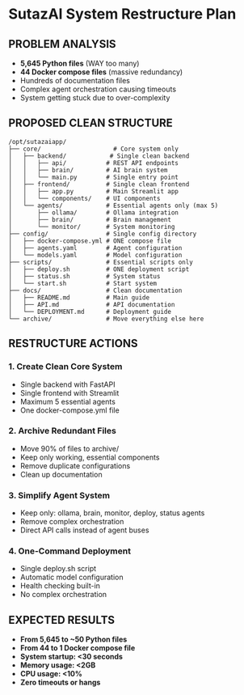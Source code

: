 # SutazAI System Restructure Plan

## PROBLEM ANALYSIS
- **5,645 Python files** (WAY too many)
- **44 Docker compose files** (massive redundancy)
- Hundreds of documentation files
- Complex agent orchestration causing timeouts
- System getting stuck due to over-complexity

## PROPOSED CLEAN STRUCTURE

```
/opt/sutazaiapp/
├── core/                    # Core system only
│   ├── backend/            # Single clean backend
│   │   ├── api/           # REST API endpoints
│   │   ├── brain/         # AI brain system
│   │   └── main.py        # Single entry point
│   ├── frontend/          # Single clean frontend
│   │   ├── app.py         # Main Streamlit app
│   │   └── components/    # UI components
│   └── agents/            # Essential agents only (max 5)
│       ├── ollama/        # Ollama integration
│       ├── brain/         # Brain management
│       └── monitor/       # System monitoring
├── config/                # Single config directory
│   ├── docker-compose.yml # ONE compose file
│   ├── agents.yaml        # Agent configuration
│   └── models.yaml        # Model configuration
├── scripts/               # Essential scripts only
│   ├── deploy.sh          # ONE deployment script
│   ├── status.sh          # System status
│   └── start.sh           # Start system
├── docs/                  # Clean documentation
│   ├── README.md          # Main guide
│   ├── API.md             # API documentation
│   └── DEPLOYMENT.md      # Deployment guide
└── archive/               # Move everything else here
```

## RESTRUCTURE ACTIONS

### 1. **Create Clean Core System**
- Single backend with FastAPI
- Single frontend with Streamlit  
- Maximum 5 essential agents
- One docker-compose.yml file

### 2. **Archive Redundant Files**
- Move 90% of files to archive/
- Keep only working, essential components
- Remove duplicate configurations
- Clean up documentation

### 3. **Simplify Agent System**
- Keep only: ollama, brain, monitor, deploy, status agents
- Remove complex orchestration
- Direct API calls instead of agent buses

### 4. **One-Command Deployment**
- Single deploy.sh script
- Automatic model configuration
- Health checking built-in
- No complex orchestration

## EXPECTED RESULTS
- **From 5,645 to ~50 Python files**
- **From 44 to 1 Docker compose file**
- **System startup: <30 seconds**
- **Memory usage: <2GB**
- **CPU usage: <10%**
- **Zero timeouts or hangs**